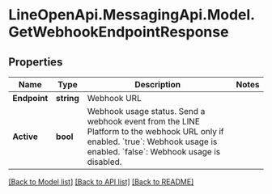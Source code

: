 # LineOpenApi.MessagingApi.Model.GetWebhookEndpointResponse

## Properties

Name | Type | Description | Notes
------------ | ------------- | ------------- | -------------
**Endpoint** | **string** | Webhook URL | 
**Active** | **bool** | Webhook usage status. Send a webhook event from the LINE Platform to the webhook URL only if enabled.  &#x60;true&#x60;: Webhook usage is enabled. &#x60;false&#x60;: Webhook usage is disabled.  | 

[[Back to Model list]](../README.md#documentation-for-models) [[Back to API list]](../README.md#documentation-for-api-endpoints) [[Back to README]](../README.md)

